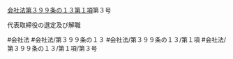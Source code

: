 [会社法第３９９条の１３第１項](会社法＿＿＿＿第３９９条の１３第１項)第３号

代表取締役の選定及び解職


#会社法
#会社法/第３９９条の１３
#会社法/第３９９条の１３/第１項
#会社法/第３９９条の１３/第１項/第３号
